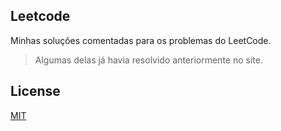 ## Leetcode

Minhas soluções comentadas para os problemas do LeetCode.
> Algumas delas já havia resolvido anteriormente no site.

## License

[MIT](./LICENSE)
